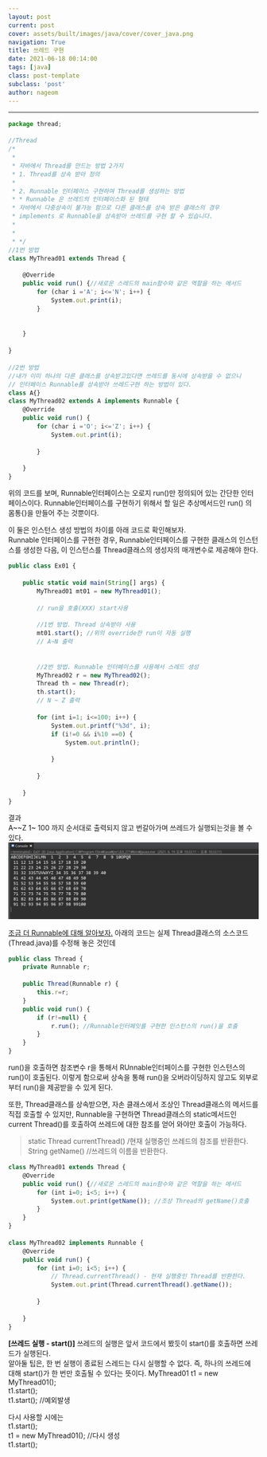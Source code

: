 ```yaml
---
layout: post
current: post
cover: assets/built/images/java/cover/cover_java.png
navigation: True
title: 쓰레드 구현 
date: 2021-06-18 00:14:00
tags: [java]
class: post-template
subclass: 'post'
author: nageom
---
```

***

~~~ javascript
package thread;

//Thread 
/*
 * 
 * 자바에서 Thread를 만드는 방법 2가지
 * 1. Thread를 상속 받아 정의
 * 
 * 2. Runnable 인터페이스 구현하여 Thread를 생성하는 방법
 * * Runnable 은 쓰레드의 인터페이스화 된 형태
 * 자바에서 다중상속이 불가능 함으로 다른 클래스를 상속 받은 클래스의 경우
 * implements 로 Runnable을 상속받아 쓰레드를 구현 할 수 있습니다. 
 * 
 * 
 * */
//1번 방법
class MyThread01 extends Thread {
	
	@Override
	public void run() {//새로운 스레드의 main함수와 같은 역할을 하는 메서드
		for (char i ='A'; i<='N'; i++) {
			System.out.print(i);
		}
		
		
	}
	
}

//2번 방법 
//내가 이미 하나의 다른 클래스를 상속받고있다면 쓰레드를 동시에 상속받을 수 없으니
// 인터페이스 Runnable를 상속받아 쓰레드구현 하는 방법이 있다.  
class A{}
class MyThread02 extends A implements Runnable {
	@Override
	public void run() {
		for (char i ='O'; i<='Z'; i++) {
			System.out.print(i);
			
		}
		
	} 
}
~~~
위의 코드를 보며, 
Runnable인터페이스는 오로지 run()만 정의되어 있는 간단한 인터페이스이다.
Runnable인터페이스를 구현하기 위해서 할 일은 추상메서드인 run() 의 몸통{}을
만들어 주는 것뿐이다.



이 둘은 인스턴스 생성 방법의 차이를 아래 코드로 확인해보자.  
Runnable 인터페이스를 구현한 경우, Runnable인터페이스를 구현한 클래스의 인스턴스를
생성한 다음, 이 인스턴스를 Thread클래스의 생성자의 매개변수로 제공해야 한다.
~~~javascript
public class Ex01 {

	public static void main(String[] args) {
		MyThread01 mt01 = new MyThread01();
		
		// run을 호출(XXX) start사용
		
		//1번 방법. Thread 상속받아 사용
		mt01.start(); //위의 override한 run이 자동 실행 
		// A~N 출력
		
		
		//2번 방법. Runnable 인터페이스를 사용해서 스레드 생성
        MyThread02 r = new MyThread02();
		Thread th = new Thread(r);
		th.start();
		// N ~ Z 출력
		
		for (int i=1; i<=100; i++) {
			System.out.printf("%3d", i);
			if (i!=0 && i%10 ==0) {
				System.out.println();
				
			}
			
		}
		
	}
}

~~~

결과<br>
A~~Z 1~ 100 까지 순서대로 출력되지 않고 번갈아가며 쓰레드가 실행되는것을 볼 수 있다.
![ex_screenshot](../../assets/built/images/java/thread/resultThread.png)

<U>조금 더 Runnable에 대해 알아보자.</U>
아래의 코드는 실제 Thread클래스의 소스코드(Thread.java)를 수정해 놓은 것인데 
~~~ javascript
public class Thread {
    private Runnable r;
    
    public Thread(Runnable r) {
        this.r=r;
    }
    public void run() {
        if (r!=null) {
            r.run(); //Runnable인터페잇를 구현한 인스턴스의 run()을 호출
        }
    }
}
~~~
run()을 호출하면 참조변수 r을 통해서 RUnnable인터페이스를 구현한 인스턴스의 run()이 호출된다. 
이렇게 함으로써 상속을 통해 run()을 오버라이딩하지 않고도
외부로부터 run()을 제공받을 수 있게 된다. 

또한, 
Thread클래스를 상속받으면, 자손 클래스에서 조상인 Thread클래스의 메서드를 
직접 호출할 수 있지만, 
Runnable을 구현하면 Thread클래스의 static메서드인 current Thread()를 호출하여 쓰레드에 대한 참조를 얻어 와야만 호출이 가능하다.
> static Thread currentThread() /현재 실행중인 쓰레드의 참조를 반환한다.
> String getName() //쓰레드의 이름을 반환한다. 

~~~ javascript
class MyThread01 extends Thread {
	@Override
	public void run() {//새로운 스레드의 main함수와 같은 역할을 하는 메서드
		for (int i=0; i<5; i++) {
			System.out.print(getName()); //조상 Thread의 getName()호출
		}
	}
}

class MyThread02 implements Runnable {
	@Override
	public void run() {
		for (int i=0; i<5; i++) {
		    // Thread.currentThread() - 현재 실행중인 Thread를 반환한다. 
			System.out.print(Thread.currentThread().getName());
			
		}
		
	} 
}
~~~

**[쓰레드 실행 - start()]**
쓰레드의 실행은 앞서 코드에서 봤듯이 start()를 호출하면 쓰레드가 실행된다. <br>
알아둘 팁은,
한 번 실행이 종료된 스레드는 다시 실행할 수 없다.
즉, 하나의 쓰레드에 대해 start()가 한 번만 호출될 수 있다는 뜻이다.
MyThread01 t1 = new MyThread01();<br>
t1.start();<br>
t1.start(); //예외발생 <br>

다시 사용할 시에는<br>
t1.start();<br>
t1 = new MyThread01(); //다시 생성<br>
t1.start();<br>








 
